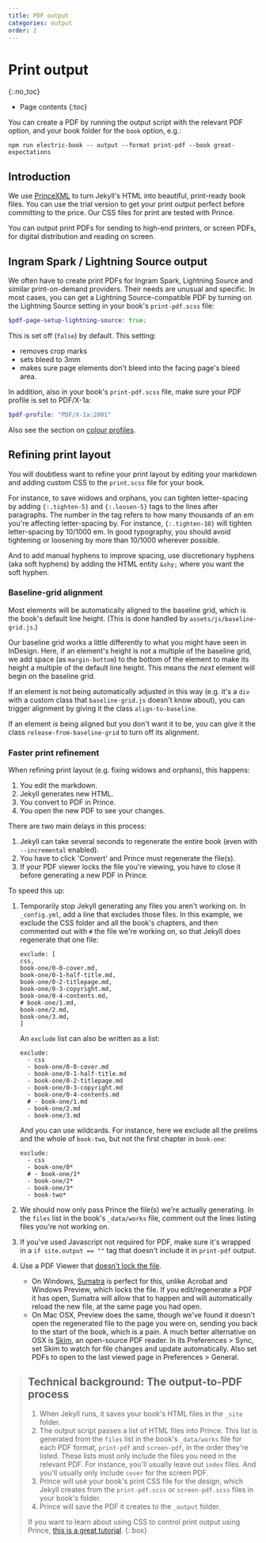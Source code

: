 ```yaml
---
title: PDF output
categories: output
order: 2
---
```


# Print output
{:.no_toc}

* Page contents
{:toc}

You can create a PDF by running the output script with the relevant PDF option, and your book folder for the `book` option, e.g.:

```shell
npm run electric-book -- output --format print-pdf --book great-expectations
```


## Introduction

We use [PrinceXML](https://princexml.com/) to turn Jekyll's HTML into beautiful, print-ready book files. You can use the trial version to get your print output perfect before committing to the price. Our CSS files for print are tested with Prince.

You can output print PDFs for sending to high-end printers, or screen PDFs, for digital distribution and reading on screen.


## Ingram Spark / Lightning Source output

We often have to create print PDFs for Ingram Spark, Lightning Source and similar print-on-demand providers. Their needs are unusual and specific. In most cases, you can get a Lightning Source-compatible PDF by turning on the Lightning Source setting in your book's `print-pdf.scss` file:

``` scss
$pdf-page-setup-lightning-source: true;
```

This is set off (`false`) by default. This setting:

- removes crop marks
- sets bleed to 3mm
- makes sure page elements don't bleed into the facing page's bleed area.

In addition, also in your book's `print-pdf.scss` file, make sure your PDF profile is set to PDF/X-1a:

``` scss
$pdf-profile: "PDF/X-1a:2001"
```

Also see the section on [colour profiles](../layout/colour-profiles).

## Refining print layout

You will doubtless want to refine your print layout by editing your markdown and adding custom CSS to the `print.scss` file for your book.

For instance, to save widows and orphans, you can tighten letter-spacing by adding `{:.tighten-5}` and `{:.loosen-5}` tags to the lines after paragraphs. The number in the tag refers to how many thousands of an em you're affecting letter-spacing by. For instance, `{:.tighten-10}` will tighten letter-spacing by 10/1000 em. In good typography, you should avoid tightening or loosening by more than 10/1000 wherever possible.

And to add manual hyphens to improve spacing, use discretionary hyphens (aka soft hyphens) by adding the HTML entity `&shy;` where you want the soft hyphen.

### Baseline-grid alignment

Most elements will be automatically aligned to the baseline grid, which is the book's default line height. (This is done handled by `assets/js/baseline-grid.js`.)

Our baseline grid works a little differently to what you might have seen in InDesign. Here, if an element's height is not a multiple of the baseline grid, we add space (as `margin-bottom`) to the bottom of the element to make its height a multiple of the default line height. This means the *next* element will begin on the baseline grid.

If an element is not being automatically adjusted in this way (e.g. it's a `div` with a custom class that `baseline-grid.js` doesn't know about), you can trigger alignment by giving it the class `align-to-baseline`.

If an element *is* being aligned but you don't want it to be, you can give it the class `release-from-baseline-grid` to turn off its alignment.

### Faster print refinement

When refining print layout (e.g. fixing widows and orphans), this happens:

1. You edit the markdown.
2. Jekyll generates new HTML.
3. You convert to PDF in Prince.
4. You open the new PDF to see your changes.

There are two main delays in this process:

1. Jekyll can take several seconds to regenerate the entire book (even with `--incremental` enabled).
2. You have to click 'Convert' and Prince must regenerate the file(s).
3. If your PDF viewer locks the file you're viewing, you have to close it before generating a new PDF in Prince.

To speed this up:

1.  Temporarily stop Jekyll generating any files you aren't working on. In `_config.yml`, add a line that excludes those files. In this example, we exclude the CSS folder and all the book's chapters, and then commented out with `#` the file we're working on, so that Jekyll does regenerate that one file:

    ~~~
    exclude: [
    css,
    book-one/0-0-cover.md, 
    book-one/0-1-half-title.md, 
    book-one/0-2-titlepage.md, 
    book-one/0-3-copyright.md,
    book-one/0-4-contents.md,
    # book-one/1.md,
    book-one/2.md,
    book-one/3.md,
    ]
    ~~~

    An `exclude` list can also be written as a list:

    ~~~
    exclude:
      - css
      - book-one/0-0-cover.md
      - book-one/0-1-half-title.md
      - book-one/0-2-titlepage.md
      - book-one/0-3-copyright.md
      - book-one/0-4-contents.md
      # - book-one/1.md
      - book-one/2.md
      - book-one/3.md
    ~~~

    And you can use wildcards. For instance, here we exclude all the prelims and the whole of `book-two`, but not the first chapter in `book-one`:

    ~~~
    exclude:
      - css
      - book-one/0*
      # - book-one/1*
      - book-one/2*
      - book-one/3*
      - book-two*
    ~~~

2.  We should now only pass Prince the file(s) we're actually generating. In the `files` list in the book's `_data/works` file, comment out the lines listing files you're not working on.
3.  If you've used Javascript not required for PDF, make sure it's wrapped in a `if site.output == ""` tag that doesn't include it in `print-pdf` output.
4.  Use a PDF Viewer that [doesn't lock the file](https://superuser.com/questions/599442/pdf-viewer-that-handles-live-updating-of-pdf-doesnt-lock-the-file). 
	*	On Windows, [Sumatra](https://www.sumatrapdfreader.org/free-pdf-reader.html) is perfect for this, unlike Acrobat and Windows Preview, which locks the file. If you edit/regenerate a PDF it has open, Sumatra will allow that to happen and will automatically reload the new file, at the same page you had open.
	*	On Mac OSX, Preview does the same, though we've found it doesn't open the regenerated file to the page you were on, sending you back to the start of the book, which is a pain. A much better alternative on OSX is [Skim](https://skim-app.sourceforge.io/), an open-source PDF reader. In its Preferences > Sync, set Skim to watch for file changes and update automatically. Also set PDFs to open to the last viewed page in Preferences > General.

> ## Technical background: The output-to-PDF process
> 
> 1.    When Jekyll runs, it saves your book's HTML files in the `_site` folder.
> 2.    The output script passes a list of HTML files into Prince. This list is generated from the `files` list in the book's `_data/works` file for each PDF format, `print-pdf` and `screen-pdf`, in the order they're listed. These lists must only include the files you need in the relevant PDF. For instance, you'll usually leave out `index` files. And you'll usually only include `cover` for the screen PDF.
> 3.    Prince will use your book's print CSS file for the design, which Jekyll creates from the `print-pdf.scss` or `screen-pdf.scss` files in your book's folder.
> 4.  Prince will save the PDF it creates to the `_output` folder.
> 
> If you want to learn about using CSS to control print output using Prince, [this is a great tutorial](https://www.smashingmagazine.com/2015/01/designing-for-print-with-css/).
{:.box}
